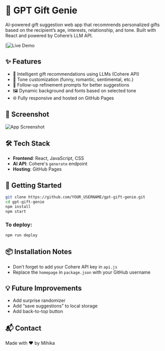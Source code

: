 # 🎁 GPT Gift Genie

AI-powered gift suggestion web app that recommends personalized gifts based on the recipient’s age, interests, relationship, and tone. Built with React and powered by Cohere’s LLM API.

[![Live Demo](https://mihika-tech.github.io/GPT_Gift_Genie/)



## ✨ Features

- 🧠 Intelligent gift recommendations using LLMs (Cohere API)
- 🎨 Tone customization (funny, romantic, sentimental, etc.)
- 🔁 Follow-up refinement prompts for better suggestions
- 🖼️ Dynamic background and fonts based on selected tone
- 🌐 Fully responsive and hosted on GitHub Pages



## 📸 Screenshot

![App Screenshot](./public/assets/screenshot.png) <!-- Replace with actual image path -->



## 🛠️ Tech Stack

- **Frontend**: React, JavaScript, CSS
- **AI API**: Cohere's `generate` endpoint
- **Hosting**: GitHub Pages



## 🚀 Getting Started

```bash
git clone https://github.com/YOUR_USERNAME/gpt-gift-genie.git
cd gpt-gift-genie
npm install
npm start
```

### To deploy:

```bash
npm run deploy
```



## 📦 Installation Notes

- Don’t forget to add your Cohere API key in `api.js`
- Replace the `homepage` in `package.json` with your GitHub username



## 💡 Future Improvements

- Add surprise randomizer
- Add “save suggestions” to local storage
- Add back-to-top button


## 📬 Contact

Made with ❤️ by Mihika
